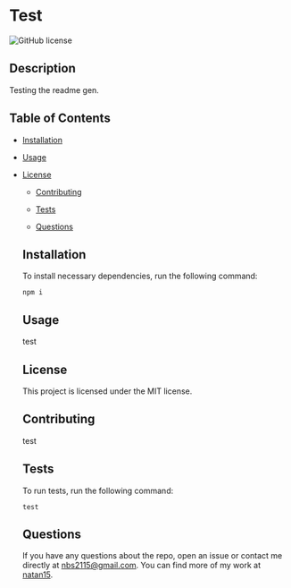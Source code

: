# Test
  ![GitHub license](https://img.shields.io/badge/license-MIT-blue.svg)
  
  ## Description
  
  Testing the readme gen.
  
  ## Table of Contents 
  
  * [Installation](#installation)
  
  * [Usage](#usage)
  
* [License](#license)

  * [Contributing](#contributing)
  
  * [Tests](#tests)
  
  * [Questions](#questions)
  
  ## Installation
  
  To install necessary dependencies, run the following command:
  
  ```
  npm i
  ```
  
  ## Usage
  
  test
  
  ## License
  
  This project is licensed under the MIT license.
    
  ## Contributing
  
  test
  
  ## Tests
  
  To run tests, run the following command:
  
  ```
  test
  ```
  
  ## Questions
  
  If you have any questions about the repo, open an issue or contact me directly at nbs2115@gmail.com. You can find more of my work at [natan15](https://github.com/natan15/).
  
  